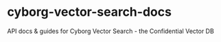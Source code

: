 # cyborg-vector-search-docs
API docs &amp; guides for Cyborg Vector Search - the Confidential Vector DB
